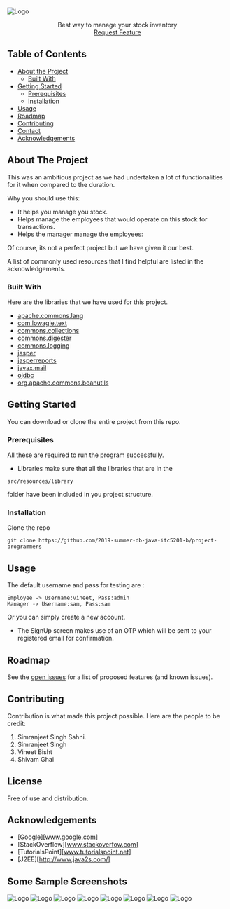<br />
<p align="center">

  ![Logo](src/resources/images/Logo.png?raw=true)
  <p align="center">
    Best way to manage your stock inventory
    <br />
      <a href="https://github.com/othneildrew/Best-README-Template/issues">Request Feature</a>
  </p>
</p>



## Table of Contents

* [About the Project](#about-the-project)
  * [Built With](#built-with)
* [Getting Started](#getting-started)
  * [Prerequisites](#prerequisites)
  * [Installation](#installation)
* [Usage](#usage)
* [Roadmap](#roadmap)
* [Contributing](#contributing)
* [Contact](#contact)
* [Acknowledgements](#acknowledgements)



## About The Project

This was an ambitious project as we had undertaken a lot of functionalities for it when compared to the duration.

Why you should use this:
* It helps you manage you stock.
* Helps manage the employees that would operate on this stock for transactions. 
* Helps the manager manage the employees:

Of course, its not a perfect project but we have given it our best. 

A list of commonly used resources that I find helpful are listed in the acknowledgements.

### Built With
Here are the libraries that we have used for this project. 
* [apache.commons.lang](http://www.java2s.com/Code/Jar/a/Downloadapachecommonslangjar.htm)
* [com.lowagie.text](http://www.java2s.com/Code/Jar/c/Downloadcomlowagietext217jar.htm)
* [commons.collections](https://commons.apache.org/proper/commons-collections/download_collections.cgi)
* [commons.digester](https://commons.apache.org/proper/commons-digester/download_digester.cgi)
* [commons.logging](https://commons.apache.org/proper/commons-logging/)
* [jasper](https://community.jaspersoft.com/download)
* [jasperreports](https://community.jaspersoft.com/download)
* [javax.mail](https://javaee.github.io/javamail/)
* [ojdbc](https://www.oracle.com/technetwork/database/features/jdbc/jdbc-drivers-12c-download-1958347.html)
* [org.apache.commons.beanutils](http://www.java2s.com/Code/Jar/o/Downloadorgapachecommonsbeanutilsjar.htm)

## Getting Started
You can download or clone the entire project from this repo. 

### Prerequisites

All these are required to run the program successfully. 

* Libraries
make sure that all the libraries that are in the 
```
src/resources/library 
```
folder have been included in you project structure.

### Installation

Clone the repo
```
git clone https://github.com/2019-summer-db-java-itc5201-b/project-brogrammers
```

## Usage

The default username and pass for testing are :
```
Employee -> Username:vineet, Pass:admin
Manager -> Username:sam, Pass:sam
```

Or you can simply create a new account. 

* The SignUp screen makes use of an OTP which will be sent to your registered email for confirmation. 

## Roadmap

See the [open issues](https://github.com/othneildrew/Best-README-Template/issues) for a list of proposed features (and known issues).



## Contributing

Contribution is what made this project possible. Here are the people to be credit:

1. Simranjeet Singh Sahni.
2. Simranjeet Singh
3. Vineet Bisht
4. Shivam Ghai

## License

Free of use and distribution.

## Acknowledgements
* [Google][www.google.com]
* [StackOverflow][www.stackoverfow.com]
* [TutorialsPoint][www.tutorialspoint.net]
* [J2EE][http://www.java2s.com/]

## Some Sample Screenshots
![Logo](src/resources/images/login.png?raw=true)
![Logo](src/resources/images/signup.png?raw=true)
![Logo](src/resources/images/Employee%20Management.png?raw=true)
![Logo](src/resources/images/Find%20stock.png?raw=true)
![Logo](src/resources/images/display%20all%20stocks.png?raw=true)
![Logo](src/resources/images/Customer%20Complaints.png?raw=true)
![Logo](src/resources/images/Complaints.png?raw=true)
![Logo](src/resources/images/billing.png?raw=true)

